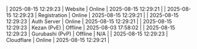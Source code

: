 | 2025-08-15 12:29:23 | Website | Online | 2025-08-15 12:29:21 |
| 2025-08-15 12:29:23 | Registration | Online | 2025-08-15 12:29:21 |
| 2025-08-15 12:29:23 | Auth Server | Online | 2025-08-15 12:29:21 |
| 2025-08-15 12:29:23 | Kezan (PvE) | Offline | 2025-08-03 17:58:02 |
| 2025-08-15 12:29:23 | Gurubashi (PvP) | Offline | N/A |
| 2025-08-15 12:29:23 | Cloudflare | Online | 2025-08-15 12:29:21 |
